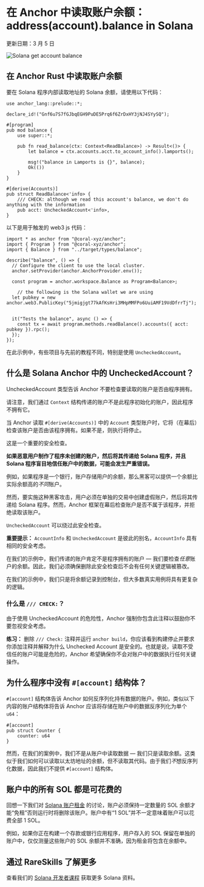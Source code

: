 # 在 Anchor 中读取账户余额：address(account).balance in Solana

更新日期：3 月 5 日

![Solana get account balance](https://static.wixstatic.com/media/935a00_8742c65f9a7a48e3b6db4aa916303cd0~mv2.jpg/v1/fill/w_740,h_416,al_c,q_80,usm_0.66_1.00_0.01,enc_auto/935a00_8742c65f9a7a48e3b6db4aa916303cd0~mv2.jpg)

## 在 Anchor Rust 中读取账户余额

要在 Solana 程序内部读取地址的 Solana 余额，请使用以下代码：

```
use anchor_lang::prelude::*;

declare_id!("Gnf6u7S7fGJbqEGH9PuDE5Prq6f6ZrDxHY3jNJ4SYySQ");

#[program]
pub mod balance {
    use super::*;

    pub fn read_balance(ctx: Context<ReadBalance>) -> Result<()> {
        let balance = ctx.accounts.acct.to_account_info().lamports();

        msg!("balance in Lamports is {}", balance);
        Ok(())
    }
}

#[derive(Accounts)]
pub struct ReadBalance<'info> {
    /// CHECK: although we read this account's balance, we don't do anything with the information
    pub acct: UncheckedAccount<'info>,
}
```

以下是用于触发的 web3 js 代码：

```
import * as anchor from "@coral-xyz/anchor";
import { Program } from "@coral-xyz/anchor";
import { Balance } from "../target/types/balance";

describe("balance", () => {
  // Configure the client to use the local cluster.
  anchor.setProvider(anchor.AnchorProvider.env());

  const program = anchor.workspace.Balance as Program<Balance>;

	// the following is the Solana wallet we are using
  let pubkey = new anchor.web3.PublicKey("5jmigjgt77kAfKsHri3MHpMMFPo6UuiAMF19VdDfrrTj");


  it("Tests the balance", async () => {
    const tx = await program.methods.readBalance().accounts({ acct: pubkey }).rpc();
  });
});
```

在此示例中，有些项目与先前的教程不同，特别是使用 `UncheckedAccount`。

## 什么是 Solana Anchor 中的 UncheckedAccount？

UncheckedAccount 类型告诉 Anchor 不要检查要读取的账户是否由程序拥有。

请注意，我们通过 `Context` 结构传递的账户不是此程序初始化的账户，因此程序不拥有它。

当 Anchor 读取 `#[derive(Accounts)]` 中的 `Account` 类型账户时，它将（在幕后）检查该账户是否由该程序拥有。如果不是，则执行将停止。

这是一个重要的安全检查。

**如果恶意用户制作了程序未创建的账户，然后将其传递给 Solana 程序，并且 Solana 程序盲目地信任账户中的数据，可能会发生严重错误。**

例如，如果程序是一个银行，账户存储用户的余额，那么黑客可以提供一个余额比实际余额高的*不同*账户。

然而，要实施这种黑客攻击，用户必须在单独的交易中创建虚假账户，然后将其传递给 Solana 程序。然而，Anchor 框架在幕后检查账户是否不属于该程序，并拒绝读取该账户。

`UncheckedAccount` 可以绕过此安全检查。

**重要提示：** `AccountInfo` 和 `UncheckedAccount` 是彼此的别名，`AccountInfo` 具有相同的安全考虑。

在我们的示例中，我们传递的账户肯定不是程序拥有的账户 — 我们要检查*任意*账户的余额。因此，我们必须确保删除此安全检查后不会有任何关键逻辑被篡改。

在我们的示例中，我们只是将余额记录到控制台，但大多数真实用例将具有更复杂的逻辑。

### 什么是 `/// CHECK:`？

由于使用 UncheckedAccount 的危险性，Anchor 强制你包含此注释以鼓励你不要忽视安全考虑。

**练习：** 删除 `/// Check:` 注释并运行 `anchor build`，你应该看到构建停止并要求你添加注释并解释为什么 Unchecked Account 是安全的。也就是说，读取不受信任的账户可能是危险的，Anchor 希望确保你不会对账户中的数据执行任何关键操作。

## 为什么程序中没有 `#[account]` 结构体？

`#[account]` 结构体告诉 Anchor 如何反序列化持有数据的账户。例如，类似以下内容的账户结构体将告诉 Anchor 应该将存储在账户中的数据反序列化为单个 `u64`：

```
#[account]
pub struct Counter {
    counter: u64
}
```

然而，在我们的案例中，我们不是从账户中读取数据 — 我们只是读取余额。这类似于我们如何可以读取以太坊地址的余额，但不读取其代码。由于我们*不*想反序列化数据，因此我们不提供 `#[account]` 结构体。

## 账户中的所有 SOL 都是可花费的

回想一下我们对 [Solana 账户租金](https://www.rareskills.io/post/solana-account-rent) 的讨论，账户必须保持一定数量的 SOL 余额才能“免租”否则运行时将删除该账户。账户中有“1 SOL”并不一定意味着账户可以花费全部 1 SOL。

例如，如果你正在构建一个存款或银行应用程序，用户存入的 SOL 保留在单独的账户中，仅仅测量这些账户的 SOL 余额并不准确，因为租金将包含在余额中。

## 通过 RareSkills 了解更多

查看我们的 [Solana 开发者课程](https://www.rareskills.io/solana-tutorial) 获取更多 Solana 资料。